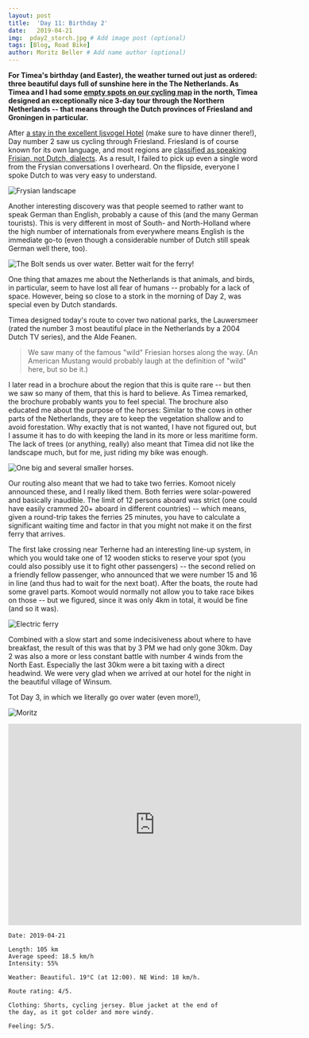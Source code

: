```yaml
---
layout: post
title:  'Day 11: Birthday 2'
date:   2019-04-21
img:  pday2_storch.jpg # Add image post (optional)
tags: [Blog, Road Bike]
author: Moritz Beller # Add name author (optional)
---
```


**For Timea's birthday (and Easter), the weather turned out just as
  ordered: three beautiful days full of sunshine here in the
  The Netherlands. As Timea and I had some [empty spots on our cycling
  map](/starting) in the north, Timea designed an exceptionally nice
  3-day tour through the Northern Netherlands -- that means through
  the Dutch provinces of Friesland and Groningen in particular.**

After [a stay in the excellent Ijsvogel
Hotel](https://www.landhoteldeijsvogel.nl) (make sure to have dinner
there!), Day number 2 saw us cycling through Friesland. Friesland is
of course known for its own language, and most regions are [classified
as speaking Frisian, not Dutch,
dialects](https://nl.wikipedia.org/wiki/Friesland#/media/File:Taalsituatie_Noord-Nederland.png). As
a result, I failed to pick up even a single word from the Frysian
conversations I overheard. On the flipside, everyone I spoke Dutch to
was very easy to understand.

![Frysian landscape]({{site.baseurl}}/assets/img/pday2_ried.jpg)

Another interesting discovery was that people seemed to rather want to
speak German than English, probably a cause of this (and the many
German tourists). This is very different in most of South- and
North-Holland where the high number of internationals from everywhere
means English is the immediate go-to (even though a considerable number
of Dutch still speak German well there, too).

![The Bolt sends us over water. Better wait for the
 ferry!]({{site.baseurl}}/assets/img/pday2_gooverwater.jpg)

One thing that amazes me about the Netherlands is that animals, and
birds, in particular, seem to have lost all fear of humans -- probably
for a lack of space. However, being so close to a stork in the
morning of Day 2, was special even by Dutch standards.

Timea designed today's route to cover two national parks, the
Lauwersmeer (rated the number 3 most beautiful place in the
Netherlands by a 2004 Dutch TV series), and the Alde Feanen.

> We saw many of the famous "wild" Friesian horses along the way. (An
  American Mustang would probably laugh at the definition of "wild"
  here, but so be it.)

I later read in a brochure about the region that this is quite rare --
but then we saw so many of them, that this is hard to believe. As
Timea remarked, the brochure probably wants you to feel special. The
brochure also educated me about the purpose of the horses:
Similar to the cows in other parts of the Netherlands, they are to
keep the vegetation shallow and to avoid forestation. Why exactly that
is not wanted, I have not figured out, but I assume it has to do with
keeping the land in its more or less maritime form. The lack of trees
(or anything, really) also meant that Timea did not like the landscape
much, but for me, just riding my bike was enough.

![One big and several smaller
 horses.]({{site.baseurl}}/assets/img/pday2_horses_friesland.jpg)

Our routing also meant that we had to take two ferries. Komoot nicely
announced these, and I really liked them. Both ferries were
solar-powered and basically inaudible. The limit of 12 persons aboard
was strict (one could have easily crammed 20+ aboard in different
countries) -- which means, given a round-trip takes the ferries 25
minutes, you have to calculate a significant waiting time and factor
in that you might not make it on the first ferry that arrives.

The first lake crossing near Terherne had an interesting line-up
system, in which you would take one of 12 wooden sticks to reserve
your spot (you could also possibly use it to fight other passengers)
-- the second relied on a friendly fellow passenger, who announced
that we were number 15 and 16 in line (and thus had to wait for the
next boat). After the boats, the route had some gravel parts. Komoot
would normally not allow you to take race bikes on those -- but we
figured, since it was only 4km in total, it would be fine (and so it
was).


![Electric ferry]({{site.baseurl}}/assets/img/pday2_ferry.jpg)

Combined with a slow start and some indecisiveness about where to have
breakfast, the result of this was that by 3 PM we had only gone 30km.
Day 2 was also a more or less constant battle with number 4 winds from
the North East. Especially the last 30km were a bit taxing with a
direct headwind. We were very glad when we arrived at our hotel for
the night in the beautiful village of Winsum. 

Tot Day 3, in which we literally go over water (even more!),

![Moritz]({{site.baseurl}}/assets/img/moritz.png)

<iframe height='405' width='590' frameborder='0'
allowtransparency='true' scrolling='no'
src='https://www.strava.com/activities/2308074230/embed/1fa51f832fc54a947528441c2da41509a39ea8f4'></iframe>

```
Date: 2019-04-21

Length: 105 km
Average speed: 18.5 km/h
Intensity: 55%

Weather: Beautiful. 19°C (at 12:00). NE Wind: 18 km/h.

Route rating: 4/5. 

Clothing: Shorts, cycling jersey. Blue jacket at the end of
the day, as it got colder and more windy.

Feeling: 5/5.
```